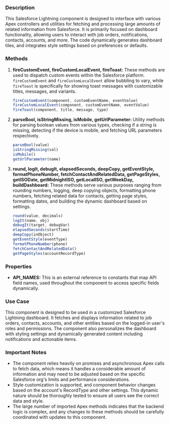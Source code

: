 ### Description

This Salesforce Lightning component is designed to interface with various Apex controllers and utilities for fetching and processing large amounts of related information from Salesforce. It is primarily focused on dashboard functionality, allowing users to interact with job orders, notifications, contacts, accounts, and more. The code dynamically generates dashboard tiles, and integrates style settings based on preferences or defaults. 

### Methods

1. **fireCustomEvent, fireCustomLocalEvent, fireToast:** These methods are used to dispatch custom events within the Salesforce platform. `fireCustomEvent` and `fireCustomLocalEvent` allow bubbling to vary, while `fireToast` is specifically for showing toast messages with customizable titles, messages, and variants.

    ```javascript
    fireCustomEvent(component, customEventName, eventValue)
    fireCustomLocalEvent(component, customEventName, eventValue)
    fireToast(component, title, message, type)
    ```

2. **parseBool, isStringMissing, isMobile, getUrlParameter:** Utility methods for parsing boolean values from various types, checking if a string is missing, detecting if the device is mobile, and fetching URL parameters respectively.

    ```javascript
    parseBool(value)
    isStringMissing(val)
    isMobile()
    getUrlParameter(name)
    ```

3. **round, logIt, debugIt, elapsedSeconds, deepCopy, getEventStyle, formatPhoneNumber, fetchContactAndRelatedData, getPageStyles, getISODate, getMidnightISO, getLocalISO, getWeekDay, buildDashboard:** These methods serve various purposes ranging from rounding numbers, logging, deep copying objects, formatting phone numbers, fetching related data for contacts, getting page styles, formatting dates, and building the dynamic dashboard based on settings.

    ```javascript
    round(value, decimals)
    logIt(name, obj)
    debugIt(target, debugVar)
    elapsedSeconds(startTime)
    deepCopy(inObject)
    getEventStyle(eventType)
    formatPhoneNumber(phone)
    fetchContactAndRelatedData()
    getPageStyles(accountRecordType)
    ```

### Properties

- **API_NAMES:** This is an external reference to constants that map API field names, used throughout the component to access specific fields dynamically.

### Use Case

This component is designed to be used in a customized Salesforce Lightning dashboard. It fetches and displays information related to job orders, contacts, accounts, and other entities based on the logged-in user's roles and permissions. The component also personalizes the dashboard with styling settings and dynamically generated content including notifications and actionable items.

### Important Notes

- The component relies heavily on promises and asynchronous Apex calls to fetch data, which means it handles a considerable amount of information and may need to be adjusted based on the specific Salesforce org's limits and performance considerations.
- Style customization is supported, and component behavior changes based on the account's RecordType and other settings. This dynamic nature should be thoroughly tested to ensure all users see the correct data and style.
- The large number of imported Apex methods indicates that the backend logic is complex, and any changes to these methods should be carefully coordinated with updates to this component.